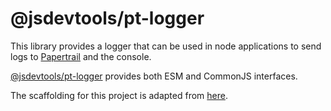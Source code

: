 # @jsdevtools/pt-logger
This library provides a logger that can be used in node applications to send logs to [Papertrail](https://www.papertrail.com) and the console.

[@jsdevtools/pt-logger](https://github.com/jsdevtools/pt-logger) provides both ESM and CommonJS interfaces.

The scaffolding for this project is adapted from [here](https://onderonur.netlify.app/blog/creating-a-typescript-library-with-vite/).
